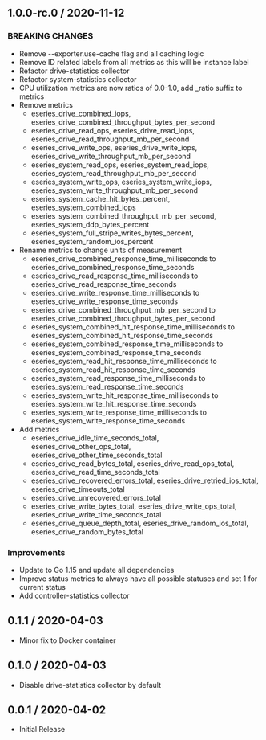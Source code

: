 ## 1.0.0-rc.0 / 2020-11-12

### BREAKING CHANGES

* Remove --exporter.use-cache flag and all caching logic
* Remove ID related labels from all metrics as this will be instance label
* Refactor drive-statistics collector
* Refactor system-statistics collector
* CPU utilization metrics are now ratios of 0.0-1.0, add _ratio suffix to metrics
* Remove metrics
  * eseries_drive_combined_iops, eseries_drive_combined_throughput_bytes_per_second
  * eseries_drive_read_ops, eseries_drive_read_iops, eseries_drive_read_throughput_mb_per_second
  * eseries_drive_write_ops, eseries_drive_write_iops, eseries_drive_write_throughput_mb_per_second
  * eseries_system_read_ops, eseries_system_read_iops, eseries_system_read_throughput_mb_per_second
  * eseries_system_write_ops, eseries_system_write_iops, eseries_system_write_throughput_mb_per_second
  * eseries_system_cache_hit_bytes_percent, eseries_system_combined_iops
  * eseries_system_combined_throughput_mb_per_second, eseries_system_ddp_bytes_percent
  * eseries_system_full_stripe_writes_bytes_percent, eseries_system_random_ios_percent
* Rename metrics to change units of measurement
  * eseries_drive_combined_response_time_milliseconds to eseries_drive_combined_response_time_seconds
  * eseries_drive_read_response_time_milliseconds to eseries_drive_read_response_time_seconds
  * eseries_drive_write_response_time_milliseconds to eseries_drive_write_response_time_seconds
  * eseries_drive_combined_throughput_mb_per_second to eseries_drive_combined_throughput_bytes_per_second
  * eseries_system_combined_hit_response_time_milliseconds to eseries_system_combined_hit_response_time_seconds
  * eseries_system_combined_response_time_milliseconds to eseries_system_combined_response_time_seconds
  * eseries_system_read_hit_response_time_milliseconds to eseries_system_read_hit_response_time_seconds
  * eseries_system_read_response_time_milliseconds to eseries_system_read_response_time_seconds
  * eseries_system_write_hit_response_time_milliseconds to eseries_system_write_hit_response_time_seconds
  * eseries_system_write_response_time_milliseconds to eseries_system_write_response_time_seconds
* Add metrics
  * eseries_drive_idle_time_seconds_total, eseries_drive_other_ops_total, eseries_drive_other_time_seconds_total
  * eseries_drive_read_bytes_total, eseries_drive_read_ops_total, eseries_drive_read_time_seconds_total
  * eseries_drive_recovered_errors_total, eseries_drive_retried_ios_total, eseries_drive_timeouts_total
  * eseries_drive_unrecovered_errors_total
  * eseries_drive_write_bytes_total, eseries_drive_write_ops_total, eseries_drive_write_time_seconds_total
  * eseries_drive_queue_depth_total, eseries_drive_random_ios_total, eseries_drive_random_bytes_total

### Improvements

* Update to Go 1.15 and update all dependencies
* Improve status metrics to always have all possible statuses and set 1 for current status
* Add controller-statistics collector

## 0.1.1 / 2020-04-03

* Minor fix to Docker container

## 0.1.0 / 2020-04-03

* Disable drive-statistics collector by default

## 0.0.1 / 2020-04-02

* Initial Release

